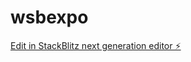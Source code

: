 # wsbexpo

[Edit in StackBlitz next generation editor ⚡️](https://stackblitz.com/~/github.com/johngerome/wsbexpo)